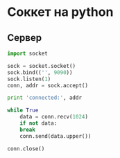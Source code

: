 # Соккет на python

## Сервер

``` python
import socket

sock = socket.socket()  
sock.bind(('', 9090))  
sock.listen(1)  
conn, addr = sock.accept()

print 'connected:', addr

while True  
    data = conn.recv(1024)  
    if not data:  
    break  
    conn.send(data.upper())

conn.close()

```
